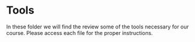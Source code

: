 # Tools

In these folder we will find the review some of the tools necessary for our course. Please access each file for the proper instructions. 
